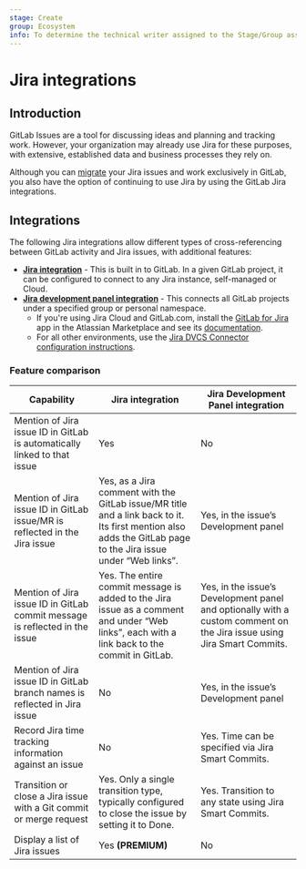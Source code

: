 ```yaml
---
stage: Create
group: Ecosystem
info: To determine the technical writer assigned to the Stage/Group associated with this page, see https://about.gitlab.com/handbook/engineering/ux/technical-writing/#assignments
---
```


# Jira integrations

## Introduction

GitLab Issues are a tool for discussing ideas and planning and tracking work. However, your organization may already use Jira for these purposes, with
extensive, established data and business processes they rely on.

Although you can [migrate](../../../user/project/import/jira.md) your Jira issues and work exclusively in GitLab, you also have the option of continuing to use Jira by using the GitLab Jira integrations.

## Integrations

The following Jira integrations allow different types of cross-referencing between GitLab activity and Jira issues, with additional features:

- [**Jira integration**](jira.md) - This is built in to GitLab. In a given GitLab project, it can be configured to connect to any Jira instance, self-managed or Cloud.
- [**Jira development panel integration**](../../../integration/jira_development_panel.md) - This connects all GitLab projects under a specified group or personal namespace.
  - If you're using Jira Cloud and GitLab.com, install the [GitLab for Jira](https://marketplace.atlassian.com/apps/1221011/gitlab-com-for-jira-cloud) app in the Atlassian Marketplace and see its [documentation](../../../integration/jira_development_panel.md#gitlab-for-jira-app).
  - For all other environments, use the [Jira DVCS Connector configuration instructions](../../../integration/jira_development_panel.md#configuration).

### Feature comparison

| Capability                                                                  | Jira integration                                                                                                                                              | Jira Development Panel integration                                                                                     |
|-----------------------------------------------------------------------------|---------------------------------------------------------------------------------------------------------------------------------------------------------------|------------------------------------------------------------------------------------------------------------------------|
| Mention of Jira issue ID in GitLab is automatically linked to that issue    | Yes                                                                                                                                                           | No                                                                                                                     |
| Mention of Jira issue ID in GitLab issue/MR is reflected in the Jira issue  | Yes, as a Jira comment with the GitLab issue/MR title and a link back to it. Its first mention also adds the GitLab page to the Jira issue under “Web links”. | Yes, in the issue’s Development panel                                                                                  |
| Mention of Jira issue ID in GitLab commit message is reflected in the issue | Yes. The entire commit message is added to the Jira issue as a comment and under “Web links”, each with a link back to the commit in GitLab.                  | Yes, in the issue’s Development panel and optionally with a custom comment on the Jira issue using Jira Smart Commits. |
| Mention of Jira issue ID in GitLab branch names is reflected in Jira issue  | No                                                                                                                                                            | Yes, in the issue’s Development panel                                                                                  |
| Record Jira time tracking information against an issue                      | No                                                                                                                                                            | Yes. Time can be specified via Jira Smart Commits.                                                                     |
| Transition or close a Jira issue with a Git commit or merge request         | Yes. Only a single transition type, typically configured to close the issue by setting it to Done.                                                            | Yes. Transition to any state using Jira Smart Commits.                                                                 |
| Display a list of Jira issues                                               | Yes **(PREMIUM)**                                                                                                                                             | No                                                                                                                     |
